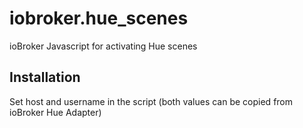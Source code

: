 # iobroker.hue_scenes
ioBroker Javascript for activating Hue scenes

## Installation
Set host and username in the script (both values can be copied from ioBroker Hue Adapter)
